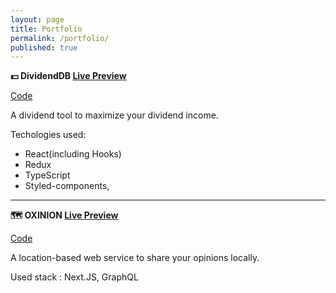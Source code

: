 ```yaml
---
layout: page
title: Portfolio
permalink: /portfolio/
published: true
---
```




**💵 DividendDB [Live Preview](https://dividenddb.vercel.app)**

[Code](https://github.com/idevbrandon/dividenddb)



A dividend tool to maximize your dividend income.


Techologies used:

- React(including Hooks)
- Redux 
- TypeScript
- Styled-components, 

---



**🗺️ OXINION [Live Preview](https://oxinion.com)**

[Code](https://github.com/idevbrandon/oxinion)

A location-based web service to share your opinions locally.

Used stack : Next.JS, GraphQL


 